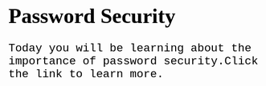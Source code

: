 <Password Security> 
<html>
<head>
<style>
h1 {
  color: black;
  font-family: verdana;
  font-size: 300%;
}
p  {
  font-family: courier;
  font-size: 160%;
}
</style>
</head>
<body>

<h1>Password Security</h1>
<p>Today you will be learning about the importance of password security.Click the link to learn more.</p>


</body>
</html>
<style>
p {
 color: black;
 }
 </style>
 <style>
 p {
 border: 2px;
 border: black;
 }
   
 </style>
 <style>
   h1 {
     align-text: center;
     }
   p {
     align-text: center;
     }
 </style>
 <style>
   body {
     background-image: url('https://images.app.goo.gl/daZssRBpU83uFvv26');
     align-image: center;
     }
     
 </style>
 <style>
   p {
     border: 2px black;
     }
 </style>
 
 
 
 
 
 
 
 
